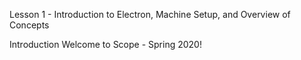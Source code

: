 Lesson 1 - Introduction to Electron, Machine Setup, and Overview of Concepts

Introduction
Welcome to Scope - Spring 2020!